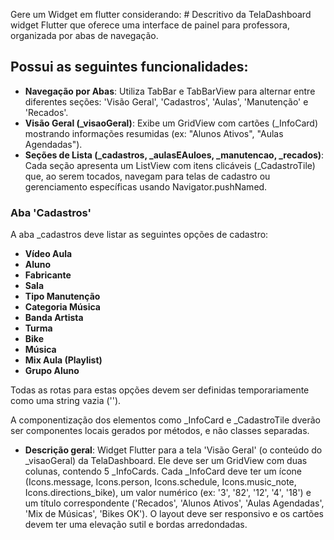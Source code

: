 Gere um Widget em flutter considerando: # Descritivo da TelaDashboard
widget Flutter que oferece uma interface de painel para professora, organizada por abas de navegação.

## Possui as seguintes funcionalidades:
- **Navegação por Abas**: Utiliza TabBar e TabBarView para alternar entre diferentes seções: 'Visão Geral', 'Cadastros', 'Aulas', 'Manutenção' e 'Recados'.
- **Visão Geral (_visaoGeral)**: Exibe um GridView com cartões (_InfoCard) mostrando informações resumidas (ex: "Alunos Ativos", "Aulas Agendadas").
- **Seções de Lista (_cadastros, _aulasEAuloes, _manutencao, _recados)**: Cada seção apresenta um ListView com itens clicáveis (_CadastroTile) que, ao serem tocados, navegam para telas de cadastro ou gerenciamento específicas usando Navigator.pushNamed.

### Aba 'Cadastros'
A aba _cadastros deve listar as seguintes opções de cadastro:
* **Vídeo Aula**
* **Aluno**
* **Fabricante**
* **Sala**
* **Tipo Manutenção**
* **Categoria Música**
* **Banda Artista**
* **Turma**
* **Bike**
* **Música**
* **Mix Aula (Playlist)**
* **Grupo Aluno**

Todas as rotas para estas opções devem ser definidas temporariamente como uma string vazia ('').

A componentização dos elementos como _InfoCard e _CadastroTile dverão ser componentes locais gerados por métodos, e não classes separadas.

- **Descrição geral**:
Widget Flutter para a tela 'Visão Geral' (o conteúdo do _visaoGeral) da TelaDashboard. Ele deve ser um GridView com duas colunas, contendo 5 _InfoCards. Cada _InfoCard deve ter um ícone (Icons.message, Icons.person, Icons.schedule, Icons.music_note, Icons.directions_bike), um valor numérico (ex: '3', '82', '12', '4', '18') e um título correspondente ('Recados', 'Alunos Ativos', 'Aulas Agendadas', 'Mix de Músicas', 'Bikes OK'). O layout deve ser responsivo e os cartões devem ter uma elevação sutil e bordas arredondadas.